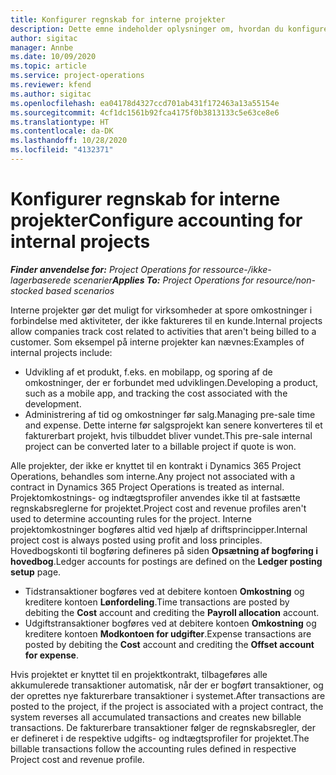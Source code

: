 ```yaml
---
title: Konfigurer regnskab for interne projekter
description: Dette emne indeholder oplysninger om, hvordan du konfigurerer regnskabspraksis for interne projekter i Project Operations.
author: sigitac
manager: Annbe
ms.date: 10/09/2020
ms.topic: article
ms.service: project-operations
ms.reviewer: kfend
ms.author: sigitac
ms.openlocfilehash: ea04178d4327ccd701ab431f172463a13a55154e
ms.sourcegitcommit: 4cf1dc1561b92fca4175f0b3813133c5e63ce8e6
ms.translationtype: HT
ms.contentlocale: da-DK
ms.lasthandoff: 10/28/2020
ms.locfileid: "4132371"
---
```

# <a name="configure-accounting-for-internal-projects"></a><span data-ttu-id="a8e0e-103">Konfigurer regnskab for interne projekter</span><span class="sxs-lookup"><span data-stu-id="a8e0e-103">Configure accounting for internal projects</span></span>

<span data-ttu-id="a8e0e-104">_**Finder anvendelse for:** Project Operations for ressource-/ikke-lagerbaserede scenarier_</span><span class="sxs-lookup"><span data-stu-id="a8e0e-104">_**Applies To:** Project Operations for resource/non-stocked based scenarios_</span></span>

<span data-ttu-id="a8e0e-105">Interne projekter gør det muligt for virksomheder at spore omkostninger i forbindelse med aktiviteter, der ikke faktureres til en kunde.</span><span class="sxs-lookup"><span data-stu-id="a8e0e-105">Internal projects allow companies track cost related to activities that aren't being billed to a customer.</span></span> <span data-ttu-id="a8e0e-106">Som eksempel på interne projekter kan nævnes:</span><span class="sxs-lookup"><span data-stu-id="a8e0e-106">Examples of internal projects include:</span></span>

- <span data-ttu-id="a8e0e-107">Udvikling af et produkt, f.eks. en mobilapp, og sporing af de omkostninger, der er forbundet med udviklingen.</span><span class="sxs-lookup"><span data-stu-id="a8e0e-107">Developing a product, such as a mobile app, and tracking the cost associated with the development.</span></span>
- <span data-ttu-id="a8e0e-108">Administrering af tid og omkostninger før salg.</span><span class="sxs-lookup"><span data-stu-id="a8e0e-108">Managing pre-sale time and expense.</span></span> <span data-ttu-id="a8e0e-109">Dette interne før salgsprojekt kan senere konverteres til et fakturerbart projekt, hvis tilbuddet bliver vundet.</span><span class="sxs-lookup"><span data-stu-id="a8e0e-109">This pre-sale internal project can be converted later to a billable project if quote is won.</span></span>

<span data-ttu-id="a8e0e-110">Alle projekter, der ikke er knyttet til en kontrakt i Dynamics 365 Project Operations, behandles som interne.</span><span class="sxs-lookup"><span data-stu-id="a8e0e-110">Any project not associated with a contract in Dynamics 365 Project Operations is treated as internal.</span></span> <span data-ttu-id="a8e0e-111">Projektomkostnings- og indtægtsprofiler anvendes ikke til at fastsætte regnskabsreglerne for projektet.</span><span class="sxs-lookup"><span data-stu-id="a8e0e-111">Project cost and revenue profiles aren't used to determine accounting rules for the project.</span></span> <span data-ttu-id="a8e0e-112">Interne projektomkostninger bogføres altid ved hjælp af driftsprincipper.</span><span class="sxs-lookup"><span data-stu-id="a8e0e-112">Internal project cost is always posted using profit and loss principles.</span></span> <span data-ttu-id="a8e0e-113">Hovedbogskonti til bogføring defineres på siden **Opsætning af bogføring i hovedbog**.</span><span class="sxs-lookup"><span data-stu-id="a8e0e-113">Ledger accounts for postings are defined on the **Ledger posting setup** page.</span></span>

- <span data-ttu-id="a8e0e-114">Tidstransaktioner bogføres ved at debitere kontoen **Omkostning** og kreditere kontoen **Lønfordeling**.</span><span class="sxs-lookup"><span data-stu-id="a8e0e-114">Time transactions are posted by debiting the **Cost** account and crediting the **Payroll allocation** account.</span></span>
- <span data-ttu-id="a8e0e-115">Udgiftstransaktioner bogføres ved at debitere kontoen **Omkostning** og kreditere kontoen **Modkontoen for udgifter**.</span><span class="sxs-lookup"><span data-stu-id="a8e0e-115">Expense transactions are posted by debiting the **Cost** account and crediting the **Offset account for expense**.</span></span>

<span data-ttu-id="a8e0e-116">Hvis projektet er knyttet til en projektkontrakt, tilbageføres alle akkumulerede transaktioner automatisk, når der er bogført transaktioner, og der oprettes nye fakturerbare transaktioner i systemet.</span><span class="sxs-lookup"><span data-stu-id="a8e0e-116">After transactions are posted to the project, if the project is associated with a project contract, the system reverses all accumulated transactions and creates new billable transactions.</span></span> <span data-ttu-id="a8e0e-117">De fakturerbare transaktioner følger de regnskabsregler, der er defineret i de respektive udgifts- og indtægtsprofiler for projektet.</span><span class="sxs-lookup"><span data-stu-id="a8e0e-117">The billable transactions follow the accounting rules defined in respective Project cost and revenue profile.</span></span>


